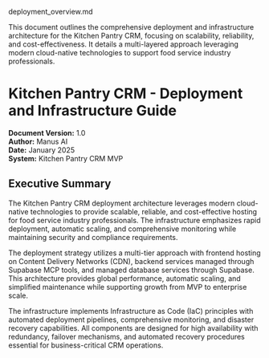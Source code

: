 deployment_overview.md

This document outlines the comprehensive deployment and infrastructure architecture for the Kitchen Pantry CRM, focusing on scalability, reliability, and cost-effectiveness. It details a multi-layered approach leveraging modern cloud-native technologies to support food service industry professionals.

# Kitchen Pantry CRM - Deployment and Infrastructure Guide

**Document Version:** 1.0  
**Author:** Manus AI  
**Date:** January 2025  
**System:** Kitchen Pantry CRM MVP  

## Executive Summary

The Kitchen Pantry CRM deployment architecture leverages modern cloud-native technologies to provide scalable, reliable, and cost-effective hosting for food service industry professionals. The infrastructure emphasizes rapid deployment, automatic scaling, and comprehensive monitoring while maintaining security and compliance requirements.

The deployment strategy utilizes a multi-tier approach with frontend hosting on Content Delivery Networks (CDN), backend services managed through Supabase MCP tools, and managed database services through Supabase. This architecture provides global performance, automatic scaling, and simplified maintenance while supporting growth from MVP to enterprise scale.

The infrastructure implements Infrastructure as Code (IaC) principles with automated deployment pipelines, comprehensive monitoring, and disaster recovery capabilities. All components are designed for high availability with redundancy, failover mechanisms, and automated recovery procedures essential for business-critical CRM operations.
